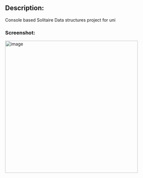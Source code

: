<h2>Description: </h2>
Console based Solitaire
Data structures project for uni
<h3>Screenshot: </h3>
<img width="430" alt="image" src="https://github.com/user-attachments/assets/58fd43b6-b195-485c-b67d-a0c92e4a28f5">
